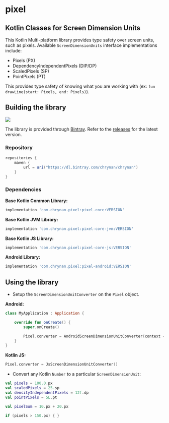 # pixel

## Kotlin Classes for Screen Dimension Units

This Kotlin Multi-platform library provides type safety over screen units, such as pixels. Available `ScreenDimensionUnits` interface implementations include:
* Pixels (PX)
* DependencyIndependentPixels (DIP/DP)
* ScaledPixels (SP)
* PointPixels (PT)

This provides type safety of knowing what you are working with (ex: `fun drawLine(start: Pixels, end: Pixels)`).

## Building the library

[![](https://jitpack.io/v/chRyNaN/inline-pixel.svg)](https://jitpack.io/#chRyNaN/pixel)

The library is provided through [Bintray](https://bintray.com/). Refer to the [releases](https://github.com/chRyNaN/pixel/releases) for the latest version.

### Repository

```groovy
repositories {
    maven {
        url = uri("https://dl.bintray.com/chrynan/chrynan")
    }
}
```

### Dependencies

**Base Kotlin Common Library:**
```groovy
implementation 'com.chrynan.pixel:pixel-core:VERSION'
```

**Base Kotlin JVM Library:**
```groovy
implementation 'com.chrynan.pixel:pixel-core-jvm:VERSION'
```

**Base Kotlin JS Library:**
```groovy
implementation 'com.chrynan.pixel:pixel-core-js:VERSION'
```

**Android Library:**
```groovy
implementation 'com.chrynan.pixel:pixel-android:VERSION'
```

## Using the library

* Setup the `ScreenDimensionUnitConverter` on the `Pixel` object.

**Android:**
```kotlin
class MyApplication : Application {

    override fun onCreate() {
        super.onCreate()

        Pixel.converter = AndroidScreenDimensionUnitConverter(context = this)
    }   
}
```

**Kotlin JS:**
```kotlin
Pixel.converter = JsScreenDimensionUnitConverter()
```

* Convert any Kotlin `Number` to a particular `ScreenDimensionUnit`:
```kotlin
val pixels = 100.0.px
val scaledPixels = 25.sp
val densityIndependentPixels = 12f.dp
val pointPixels = 5L.pt

val pixelSum = 10.px + 20.px

if (pixels > 150.px) { }
```

